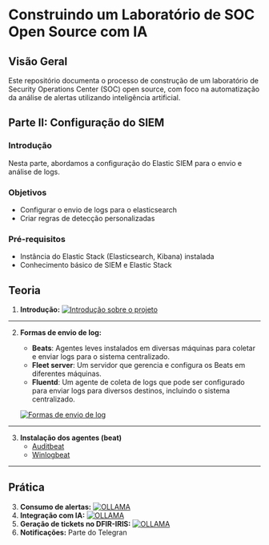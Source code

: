 # Construindo um Laboratório de SOC Open Source com IA

## Visão Geral
Este repositório documenta o processo de construção de um laboratório de Security Operations Center (SOC) open source, com foco na automatização da análise de alertas utilizando inteligência artificial.

## Parte II: Configuração do SIEM

### Introdução
Nesta parte, abordamos a configuração do Elastic SIEM para o envio e análise de logs.

### Objetivos
* Configurar o envio de logs para o elasticsearch
* Criar regras de detecção personalizadas

### Pré-requisitos
* Instância do Elastic Stack (Elasticsearch, Kibana) instalada
* Conhecimento básico de SIEM e Elastic Stack

## Teoria
1. **Introdução:**
      [![Introdução sobre o projeto](https://img.youtube.com/vi/p9bnK8c76_U/maxresdefault.jpg)](https://youtu.be/p9bnK8c76_U?feature=shared)
---
2. **Formas de envio de log:**
   - **Beats**: Agentes leves instalados em diversas máquinas para coletar e enviar logs para o sistema centralizado.
   - **Fleet server**: Um servidor que gerencia e configura os Beats em diferentes máquinas.
   - **Fluentd**: Um agente de coleta de logs que pode ser configurado para enviar logs para diversos destinos, incluindo o sistema centralizado.

   [![Formas de envio de log](https://img.youtube.com/vi/v1Wrn_CwStk/maxresdefault.jpg)](https://youtu.be/p9bnK8c76_U?feature=shared)
--- 
3. **Instalação dos agentes (beat)**
   - [Auditbeat](https://github.com/karellenn/analise-ia-logs/blob/main/PARTE%202%20-%20CONFIGURA%C3%87%C3%83O/SIEM/002%20-%20Instala%C3%A7%C3%A3o%20-%20auditbeat.md)
   - [Winlogbeat](https://github.com/karellenn/analise-ia-logs/blob/main/PARTE%202%20-%20CONFIGURA%C3%87%C3%83O/SIEM/003%20-%20Instala%C3%A7%C3%A3o%20-%20winlogbeat.md)
---
## Prática
3. **Consumo de alertas:**
   [![OLLAMA](https://img.youtube.com/vi/_pajqTdyLkU/maxresdefault.jpg)](https://youtu.be/_pajqTdyLkU)
4. **Integração com IA:**
   [![OLLAMA](https://img.youtube.com/vi/_UNTCAl4pio/maxresdefault.jpg)](https://www.youtube.com/watch?v=_UNTCAl4pio)
5. **Geração de tickets no DFIR-IRIS:**
   [![OLLAMA](https://img.youtube.com/vi/hzK9muP8ST4/maxresdefault.jpg)](https://youtu.be/hzK9muP8ST4)
6. **Notificações:**
   Parte do Telegran

